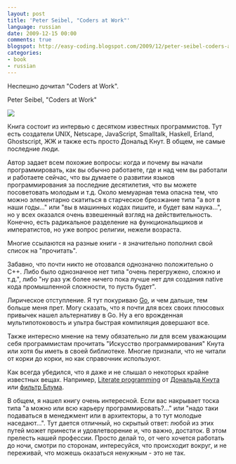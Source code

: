 ```yaml
---
layout: post
title: 'Peter Seibel, "Coders at Work"'
language: russian
date: 2009-12-15 00:00
comments: true
blogspot: http://easy-coding.blogspot.com/2009/12/peter-seibel-coders-at-work.html
categories:
- book
- russian
---
```

Неспешно дочитал "Coders at Work".

Peter Seibel, "Coders at Work"

<a href="http://www.amazon.co.uk/gp/product/1430219483/ref=as_li_tf_il?ie=UTF8&tag=prodiy-21&linkCode=as2&camp=1634&creative=6738&creativeASIN=1430219483"><img border="0" src="http://ws.assoc-amazon.co.uk/widgets/q?_encoding=UTF8&Format=_SL160_&ASIN=1430219483&MarketPlace=GB&ID=AsinImage&WS=1&tag=prodiy-21&ServiceVersion=20070822" ></a><img src="http://www.assoc-amazon.co.uk/e/ir?t=prodiy-21&l=as2&o=2&a=1430219483" width="1" height="1" border="0" alt="" style="border:none !important; margin:0px !important;" />

Книга состоит из интервью с десятком известных программистов. Тут есть создатели UNIX, Netscape, JavaScript, Smalltalk, Haskell, Erland, Ghostscript, ЖЖ и также есть просто Дональд Кнут. В общем, не самые последние люди. 

Автор задает всем похожие вопросы: когда и почему вы начали программировать, как вы обычно работаете, где и над чем вы работали и работаете сейчас, что вы думаете о развитии языков программирования за последние десятилетия, что вы можете посоветовать молодым и т.д. Около мемуарная тема опасна тем, что можно элементарно скатиться в старческое брюзжание типа "а вот в наши годы..." или "вы в машинных кодах пишите, и будет вам наука...", но у всех оказался очень взвешенный взгляд на действительность. Конечно, есть радикальное разделение на функциональщиков и императистов, но уже вопрос религии, нежели возраста. 

Многие ссылаются на разные книги - я значительно пополнил свой список на "прочитать".

Забавно, что почти никто не отозвался однозначно положительно о С++. Либо было однозначное нет типа "очень перегружено, сложно и т.д.", либо "ну раз уж более ничего пока лучше нет для создания native кода промышленной сложности, то пусть будет".

Лирическое отступление. Я тут покуриваю [Go][], и чем дальше, тем больше меня прет. Могу сказать, что я почти для всех своих плюсовых привычек нашел альтернативу в Go. Ну а его врожденная мультипотоковость и ультра быстрая компиляция довершают все.

[Go]: http://golang.com/

Также интересно мнение на тему обязательно ли для всем уважающим себя программистам прочитать "Искусство программирования" Кнута или хотя бы иметь в своей библиотеке. Многие признали, что не читали от корки до корки, но как справочник используют.

Как всегда убедился, что я даже и не слышал о некоторых крайне известных вещах. Например, [Literate programming][] от [Дональда Кнута][Дональд Кнут] или [фильтр Блума][].

[Literate programming]: http://ru.wikipedia.org/wiki/%D0%93%D1%80%D0%B0%D0%BC%D0%BE%D1%82%D0%BD%D0%BE%D0%B5_%D0%BF%D1%80%D0%BE%D0%B3%D1%80%D0%B0%D0%BC%D0%BC%D0%B8%D1%80%D0%BE%D0%B2%D0%B0%D0%BD%D0%B8%D0%B5
[Дональд Кнут]: http://ru.wikipedia.org/wiki/%D0%94%D0%BE%D0%BD%D0%B0%D0%BB%D1%8C%D0%B4_%D0%9A%D0%BD%D1%83%D1%82
[фильтр Блума]: http://ru.wikipedia.org/wiki/%D0%A4%D0%B8%D0%BB%D1%8C%D1%82%D1%80_%D0%91%D0%BB%D1%83%D0%BC%D0%B0

В общем, я нашел книгу очень интересной. Если вас накрывает тоска типа "а можно или всю карьеру программировать?..." или "надо таки подаваться в менеджмент или в архитекторы, а то тут молодые наседают...". Тут дается отличный, но скрытый ответ: любой из этих путей может принести и удовлетворение и, что важно, достаток. В этом прелесть нашей профессии. Просто делай то, от чего хочется работать до ночи, смотри по сторонам, интересуйся, что происходит вокруг, и не переживай, что можешь оказаться ненужным - это не так.
